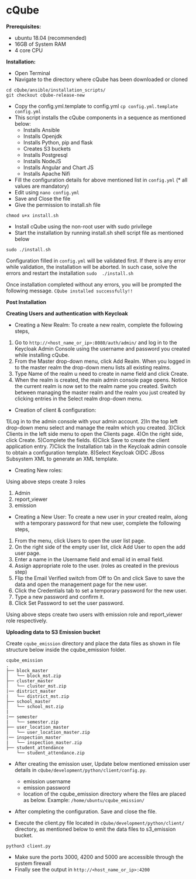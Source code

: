 <h1>cQube</h1>

<b>Prerequisites:</b>
- ubuntu 18.04 (recommended)
- 16GB of System RAM
- 4 core CPU

<b>Installation:</b>
- Open Terminal
- Navigate to the directory where cQube has been downloaded or cloned 
```
cd cQube/ansible/installation_scripts/
git checkout cQube-release-new
```
- Copy the config.yml.template to config.yml 
`cp config.yml.template config.yml`
- This script installs the cQube components in a sequence as mentioned below:
  - Installs Ansible
  - Installs Openjdk
  - Installs Python, pip and flask
  - Creates S3 buckets
  - Installs Postgresql
  - Installs NodeJS
  - Installs Angular and Chart JS
  - Installs Apache Nifi
- Fill the configuration details for above mentioned list in `config.yml` (* all values are mandatory)
- Edit using `nano config.yml`
- Save and Close the file
- Give the permission to install.sh file
```
chmod u+x install.sh
```
- Install cQube using the non-root user with sudo privilege
- Start the installation by running install.sh shell script file as mentioned below
```
sudo ./install.sh
```
Configuration filled in `config.yml` will be validated first. If there is any error while validation, the installation will be aborted. In such case, solve the errors and restart the installation `sudo  ./install.sh`

Once installation completed without any errors, you will be prompted the following message. 
```CQube installed successfully!!``` 

<b>Post Installation </b>

<b> Creating Users and authentication with Keycloak </b>

- Creating a New Realm:
To create a new realm, complete the following steps,

1) Go to ```http://<host_name_or_ip>:8080/auth/admin/``` and log in to the Keycloak Admin Console using the username and password you created while installing cQube. 
2) From the Master drop-down menu, click Add Realm. When you logged in to the master realm the drop-down menu lists all existing realms. 
3) Type Name of the realm u need to create in name field and click Create.
4) When the realm is created, the main admin console page opens. Notice the current realm is now set to the realm name you created. Switch between managing the master realm and the realm you just created by clicking entries in the Select realm drop-down menu.

- Creation of client & configuration:

1)Log in to the admin console with your admin account. 
2)In the top left drop-down menu select and manage the realm which you created. 
3)Click Clients in the left side menu to open the Clients page.
4)On the right side, click Create.
5)Complete the fields.
6)Click Save to create the client application entry. 
7)Click the Installation tab in the Keycloak admin console to obtain a configuration template. 
8)Select Keycloak OIDC JBoss Subsystem XML to generate an XML template. 

- Creating New roles:


Using above steps create 3 roles
1) Admin
2) report_viewer
3) emission

- Creating a New User:
To create a new user in your created realm, along with a temporary password for that new user, complete the following steps,

1) From the menu, click Users to open the user list page. 
2) On the right side of the empty user list, click Add User to open the add user page. 
3) Enter a name in the Username field and email id in email field.
4) Assign appropriate role to the user. (roles as created in the previous step)
5) Flip the Email Verified switch from Off to On and click Save to save the data and open the management page for the new user.
6) Click the Credentials tab to set a temporary password for the new user. 
7) Type a new password and confirm it. 
8) Click Set Password to set the user password.

Using above steps create two users with emission role and report_viewer role respectively.

<b>Uploading data to S3 Emission bucket</b>

Create `cqube_emission` directory and place the data files as shown in file structure below inside the cqube_emission folder.

```
cqube_emission
.
├── block_master
│   └── block_mst.zip
├── cluster_master
│   └── cluster_mst.zip
|── district_master
|   └── district_mst.zip
├── school_master
│   └── school_mst.zip
|
|── semester
|   └── semester.zip
├── user_location_master
│   └── user_location_master.zip
|── inspection_master
|   └── inspection_master.zip
├── student_attendance
    └── student_attendance.zip

```
- After creating the emission user, Update below mentioned emission user details in `cQube/development/python/client/config.py`.
  - emission username 
  - emission password
  - location of the cqube_emission directory where the files are placed as below. Example: `/home/ubuntu/cqube_emission/`

- After completing the configuration. Save and close the file.
- Execute the client.py file located in `cQube/development/python/client/` directory, as mentioned below to emit the data files to s3_emission bucket. 
```
python3 client.py
```
- Make sure the ports 3000, 4200 and 5000 are accessible through the system firewall
- Finally see the output in ```http://<host_name_or_ip>:4200```
